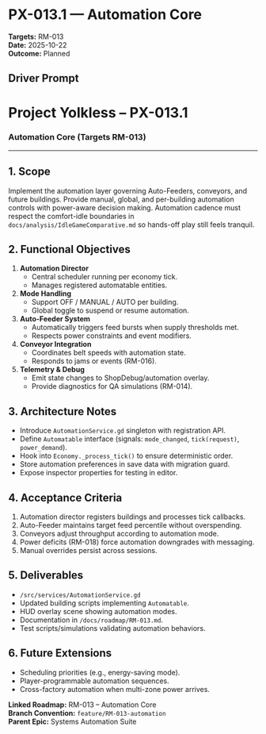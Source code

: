 # PX-013.1 — Automation Core
**Targets:** RM-013  
**Date:** 2025-10-22  
**Outcome:** Planned

## Driver Prompt
# Project Yolkless – PX-013.1  
### Automation Core (Targets RM-013)

---

## 1. Scope
Implement the automation layer governing Auto-Feeders, conveyors, and future buildings. Provide manual, global, and per-building automation controls with power-aware decision making. Automation cadence must respect the comfort-idle boundaries in `docs/analysis/IdleGameComparative.md` so hands-off play still feels tranquil.

## 2. Functional Objectives
1. **Automation Director**
   - Central scheduler running per economy tick.
   - Manages registered automatable entities.
2. **Mode Handling**
   - Support OFF / MANUAL / AUTO per building.
   - Global toggle to suspend or resume automation.
3. **Auto-Feeder System**
   - Automatically triggers feed bursts when supply thresholds met.
   - Respects power constraints and event modifiers.
4. **Conveyor Integration**
   - Coordinates belt speeds with automation state.
   - Responds to jams or events (RM-016).
5. **Telemetry & Debug**
   - Emit state changes to ShopDebug/automation overlay.
   - Provide diagnostics for QA simulations (RM-014).

## 3. Architecture Notes
- Introduce `AutomationService.gd` singleton with registration API.
- Define `Automatable` interface (signals: `mode_changed`, `tick(request)`, `power_demand`).
- Hook into `Economy._process_tick()` to ensure deterministic order.
- Store automation preferences in save data with migration guard.
- Expose inspector properties for testing in editor.

## 4. Acceptance Criteria
1. Automation director registers buildings and processes tick callbacks.
2. Auto-Feeder maintains target feed percentile without overspending.
3. Conveyors adjust throughput according to automation mode.
4. Power deficits (RM-018) force automation downgrades with messaging.
5. Manual overrides persist across sessions.

## 5. Deliverables
- `/src/services/AutomationService.gd`
- Updated building scripts implementing `Automatable`.
- HUD overlay scene showing automation modes.
- Documentation in `/docs/roadmap/RM-013.md`.
- Test scripts/simulations validating automation behaviors.

## 6. Future Extensions
- Scheduling priorities (e.g., energy-saving mode).
- Player-programmable automation sequences.
- Cross-factory automation when multi-zone power arrives.

**Linked Roadmap:** RM-013 – Automation Core  
**Branch Convention:** `feature/RM-013-automation`  
**Parent Epic:** Systems Automation Suite
